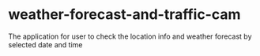 # weather-forecast-and-traffic-cam
The application for user to check the location info and weather forecast by selected date and time

